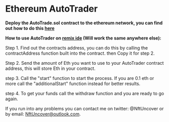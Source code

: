 # Ethereum AutoTrader
<strong>Deploy the AutoTrade.sol contract to the ethereum network, you can find out how to do this <a href="https://www.quicknode.com/guides/solidity/how-to-deploy-a-smart-contract-on-matic-polygon">here</a></strong> 

<strong>How to use AutoTrader on <a href="https://remix.ethereum.org/">remix ide</a> (Will work the same anywhere else):</strong> <br>

Step 1. Find out the contracts address, you can do this by calling the contractAddress function built into the contract. then Copy it for step 2. <br>

Step 2. Send the amount of Eth you want to use to your AutoTrader contract address, this will store Eth in your contract. <br>

step 3. Call the "start" function to start the process. If you are 0.1 eth or more call the "additionalStart" function instead for better results. <br>

step 4. To get your funds call the withdraw function and you are ready to go again. <br>


If you run into any problems you can contact me on twitter: @NftUncover or by email: NftUncover@outlook.com.
